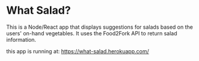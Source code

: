 # What Salad?

This is a Node/React app that displays suggestions for salads based on the users' on-hand vegetables. It uses the Food2Fork API to return salad information.

this app is running at:
https://what-salad.herokuapp.com/
